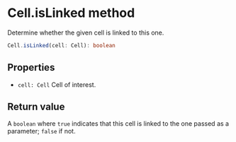 # Cell.isLinked method

Determine whether the given cell is linked to this one.

```typescript
Cell.isLinked(cell: Cell): boolean
```

## Properties

- `cell: Cell` Cell of interest.

## Return value

A `boolean` where `true` indicates that this cell is linked to the one passed as a parameter; `false` if not.

